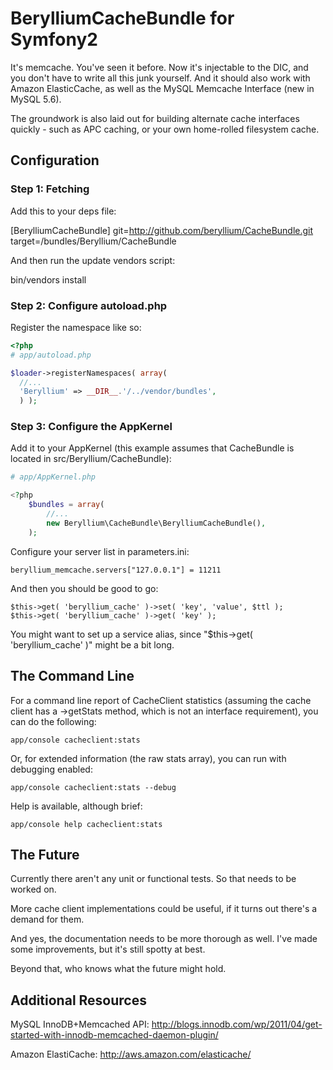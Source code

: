 BerylliumCacheBundle for Symfony2
=================================

It's memcache. You've seen it before. Now it's injectable to the DIC, and you don't have to write all this junk yourself. And it should also work with Amazon ElasticCache, as well as the MySQL Memcache Interface (new in MySQL 5.6).

The groundwork is also laid out for building alternate cache interfaces quickly - such as APC caching, or your own home-rolled filesystem cache.

## Configuration

### Step 1: Fetching

Add this to your deps file:

   [BerylliumCacheBundle]
       git=http://github.com/beryllium/CacheBundle.git
       target=/bundles/Beryllium/CacheBundle

And then run the update vendors script:

   bin/vendors install

### Step 2: Configure autoload.php

Register the namespace like so:

```php
<?php
# app/autoload.php

$loader->registerNamespaces( array(
  //...
  'Beryllium' => __DIR__.'/../vendor/bundles',
  ) );
```

### Step 3: Configure the AppKernel

Add it to your AppKernel (this example assumes that CacheBundle is located in src/Beryllium/CacheBundle):

```php
# app/AppKernel.php

<?php
    $bundles = array(
        //...
        new Beryllium\CacheBundle\BerylliumCacheBundle(),
    );
```

Configure your server list in parameters.ini:

    beryllium_memcache.servers["127.0.0.1"] = 11211 

And then you should be good to go:
  
    $this->get( 'beryllium_cache' )->set( 'key', 'value', $ttl );
    $this->get( 'beryllium_cache' )->get( 'key' );

You might want to set up a service alias, since "$this->get( 'beryllium_cache' )" might be a bit long.

## The Command Line

For a command line report of CacheClient statistics (assuming the cache client has a ->getStats method, which is not an interface requirement), you can do the following:

    app/console cacheclient:stats

Or, for extended information (the raw stats array), you can run with debugging enabled:

    app/console cacheclient:stats --debug

Help is available, although brief:

    app/console help cacheclient:stats

## The Future 

Currently there aren't any unit or functional tests. So that needs to be worked on.

More cache client implementations could be useful, if it turns out there's a demand for them.

And yes, the documentation needs to be more thorough as well. I've made some improvements, but it's still spotty at best.

Beyond that, who knows what the future might hold.

## Additional Resources

MySQL InnoDB+Memcached API: http://blogs.innodb.com/wp/2011/04/get-started-with-innodb-memcached-daemon-plugin/

Amazon ElastiCache: http://aws.amazon.com/elasticache/

